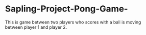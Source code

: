 # Sapling-Project-Pong-Game-
This is game between two players who scores with a ball is moving between player 1 and player 2.
